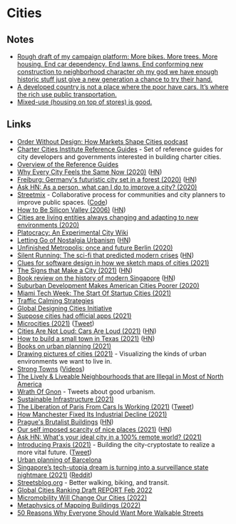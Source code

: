 # Cities

## Notes

- [Rough draft of my campaign platform: More bikes. More trees. More housing. End car dependency. End lawns. End conforming new construction to neighborhood character oh my god we have enough historic stuff just give a new generation a chance to try their hand.](https://twitter.com/zachklein/status/1440780815131033600)
- [A developed country is not a place where the poor have cars. It’s where the rich use public transportation.](https://twitter.com/zachklein/status/1457012008730120201)
- [Mixed-use (housing on top of stores) is good.](https://twitter.com/jake_gotta/status/1466189950135640065)

## Links

- [Order Without Design: How Markets Shape Cities podcast](https://overcast.fm/itunes1509606453/order-without-design-how-markets-shape-cities)
- [Charter Cities Institute Reference Guides](https://www.chartercitiesinstitute.org/category/reference-guides) - Set of reference guides for city developers and governments interested in building charter cities.
- [Overview of the Reference Guides](https://www.chartercitiesinstitute.org/post/overview-of-the-reference-guides)
- [Why Every City Feels the Same Now (2020)](https://www.theatlantic.com/technology/archive/2020/08/why-every-city-feels-same-now/615556/) ([HN](https://news.ycombinator.com/item?id=24259916))
- [Freiburg: Germany's futuristic city set in a forest (2020)](http://www.bbc.com/travel/story/20200715-freiburg-germanys-futuristic-city-set-in-a-forest) ([HN](https://news.ycombinator.com/item?id=24455406))
- [Ask HN: As a person, what can I do to improve a city? (2020)](https://news.ycombinator.com/item?id=25007697)
- [Streetmix](https://streetmix.net/) - Collaborative process for communities and city planners to improve public spaces. ([Code](https://github.com/streetmix/streetmix))
- [How to Be Silicon Valley (2006)](http://www.paulgraham.com/siliconvalley.html) ([HN](https://news.ycombinator.com/item?id=25115336))
- [Cities are living entities always changing and adapting to new environments (2020)](https://thinkthinkthink.substack.com/p/resilience)
- [Platocracy: An Experimental City Wiki](https://www.notion.so/Platocracy-An-Experimental-City-Wiki-4faf1beae8454aa19d3649afa7f5b59e)
- [Letting Go of Nostalgia Urbanism](https://www.granolashotgun.com/granolashotguncom/2mvygaw3y67fx5bqrvno2lp452zifc) ([HN](https://news.ycombinator.com/item?id=25626389))
- [Unfinished Metropolis: once and future Berlin (2020)](https://www.degradedorbit.com/articles/unfinished-metropolis-once-and-future-berlin)
- [Silent Running: The sci-fi that predicted modern crises](https://www.bbc.com/culture/article/20210212-silent-running-the-sci-fi-that-predicted-modern-crises) ([HN](https://news.ycombinator.com/item?id=26212975))
- [Clues for software design in how we sketch maps of cities (2021)](https://interconnected.org/home/2021/03/31/maps)
- [The Signs that Make a City (2021)](https://tribunemag.co.uk/2021/04/the-signs-that-make-a-city) ([HN](https://news.ycombinator.com/item?id=26839799))
- [Book review on the history of modern Singapore](https://www.lrb.co.uk/the-paper/v43/n06/thomas-meaney/the-bayswater-grocer) ([HN](https://news.ycombinator.com/item?id=26868966))
- [Suburban Development Makes American Cities Poorer (2020)](https://www.youtube.com/watch?v=VVUeqxXwCA0)
- [Miami Tech Week: The Start Of Startup Cities (2021)](https://1729.com/miami/)
- [Traffic Calming Strategies](https://globaldesigningcities.org/publication/global-street-design-guide/designing-streets-people/designing-for-motorists/traffic-calming-strategies/)
- [Global Designing Cities Initiative](https://globaldesigningcities.org/)
- [Suppose cities had official apps (2021)](https://twitter.com/balajis/status/1391635915370500096)
- [Microcities (2021)](https://www.interfluidity.com/v2/8772.html) ([Tweet](https://twitter.com/patrickc/status/1408795583213568004))
- [Cities Are Not Loud: Cars Are Loud (2021)](https://www.youtube.com/watch?v=CTV-wwszGw8) ([HN](https://news.ycombinator.com/item?id=27670251))
- [How to build a small town in Texas (2021)](https://wrathofgnon.substack.com/p/how-to-build-a-small-town-in-texas) ([HN](https://news.ycombinator.com/item?id=27751498))
- [Books on urban planning (2021)](https://www.reddit.com/r/suggestmeabook/comments/oj7f0w/weird_request_any_good_recent_books_about_urban/)
- [Drawing pictures of cities (2021)](https://noahpinion.substack.com/p/drawing-pictures-of-cities) - Visualizing the kinds of urban environments we want to live in.
- [Strong Towns](https://www.strongtowns.org/) ([Videos](https://www.youtube.com/playlist?app=desktop&list=PLJp5q-R0lZ0_FCUbeVWK6OGLN69ehUTVa))
- [The Lively & Liveable Neighbourhoods that are Illegal in Most of North America](https://www.youtube.com/watch?v=bnKIVX968PQ)
- [Wrath Of Gnon](https://twitter.com/wrathofgnon) - Tweets about good urbanism.
- [Sustainable Infrastructure (2021)](https://wrathofgnon.substack.com/p/sustainable-infrastructure)
- [The Liberation of Paris From Cars Is Working (2021)](https://slate.com/business/2021/09/paris-cars-bicycles-walking-david-belliard-anne-hidalgo.html) ([Tweet](https://twitter.com/travis_robert/status/1438577403295682564))
- [How Manchester Fixed Its Industrial Decline (2021)](https://www.youtube.com/watch?v=fuTIDc5ug-Y)
- [Prague's Brutalist Buildings](https://www.calvertjournal.com/features/show/13210/best-brutalist-buildings-in-prague-czech-republic-socialist-modernist-architecture) ([HN](https://news.ycombinator.com/item?id=29047075))
- [Our self imposed scarcity of nice places (2021)](https://www.strongtowns.org/journal/2021/11/3/our-self-imposed-scarcity-of-nice-places) ([HN](https://news.ycombinator.com/item?id=29104323))
- [Ask HN: What's your ideal city in a 100% remote world? (2021)](https://news.ycombinator.com/item?id=29120254)
- [Introducing Praxis (2021)](https://mirror.xyz/0x7a02D50B22cC79a3dc667E80B413996b81f5ED6E/ZIUh2ni7rm7j7IaxyLJMtJT5KzbU9xg6P-SQbSJhHj4) - Building the city-cryptostate to realize a more vital future. ([Tweet](https://twitter.com/drydenwtbrown/status/1459286570071113730))
- [Urban planning of Barcelona](https://twitter.com/MarkTomasovic/status/1459318924701585410)
- [Singapore’s tech-utopia dream is turning into a surveillance state nightmare (2021)](https://restofworld.org/2021/singapores-tech-utopia-dream-is-turning-into-a-surveillance-state-nightmare/) ([Reddit](https://www.reddit.com/r/slatestarcodex/comments/qxy6jh/singapore_i_think_that_the_entire_world_will_be/))
- [Streetsblog.org](https://www.streetsblog.org/) - Better walking, biking, and transit.
- [Global Cities Ranking Draft REPORT Feb 2022](https://data.unhabitat.org/documents/2b18c2738585490b8319c17c5625c0a1/explore)
- [Micromobility Will Change Our Cities (2022)](https://www.exponentialview.co/micromobility-will-change-our-cities/)
- [Metaphysics of Mapping Buildings (2022)](https://snufk.in/blog/mapping-buildings.html)
- [50 Reasons Why Everyone Should Want More Walkable Streets](https://www.fastcompany.com/3062989/50-reasons-why-everyone-should-want-more-walkable-streets)